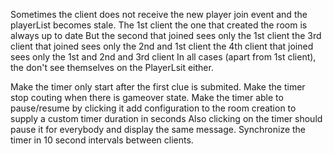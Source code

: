 Sometimes the client does not receive the new player join event and the playerList becomes stale.
The 1st client the one that created the room is always up to date
But the second that joined sees only the 1st client
the 3rd client that joined sees only the 2nd and 1st client
the 4th client that joined sees only the 1st and 2nd and 3rd client
In all cases (apart from 1st client), the don't see themselves on the PlayerLsit either.

Make the timer only start after the first clue is submited.
Make the timer stop couting when there is gameover state.
Make the timer able to pause/resume by clicking it
add configuration to the room creation to supply a custom timer duration in seconds
Also clicking on the timer should pause it for everybody and display the same message.
Synchronize the timer in 10 second intervals between clients.